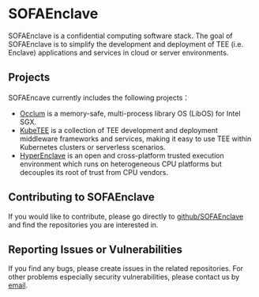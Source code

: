 # SOFAEnclave

SOFAEnclave is a confidential computing software stack. The goal of SOFAEnclave is to simplify
the development and deployment of TEE (i.e. Enclave) applications and services in cloud or server environments.


## Projects

SOFAEncave currently includes the following projects：
- [Occlum](https://github.com/occlum) is a memory-safe, multi-process library OS (LibOS) for Intel SGX.
- [KubeTEE](https://github.com/SOFAEnclave/KubeTEE) is a collection of TEE development and deployment middleware frameworks and services, making it easy to use TEE within Kubernetes clusters or serverless scenarios.
- [HyperEnclave](https://github.com/HyperEnclave/hyperenclave) is an open and cross-platform trusted execution environment which runs on heterogeneous CPU platforms but decouples its root of trust from CPU vendors.


## Contributing to SOFAEnclave
If you would like to contribute, please go directly to [github/SOFAEnclave](https://github.com/SOFAEnclave)
and find the repositories you are interested in.


## Reporting Issues or Vulnerabilities

If you find any bugs, please create issues in the related repositories.
For other problems especially security vulnerabilities, please contact us by [email](mailto:SOFAEnclaveSecurity@list.alibaba-inc.com).
